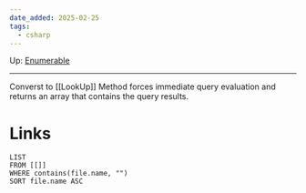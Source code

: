 ```yaml
---
date_added: 2025-02-25
tags:
  - csharp
---
```

Up: [Enumerable](Enumerable.md)
___
 Converst to [[LookUp]]
 Method forces immediate query evaluation and returns an array that contains the query results.
# Links
```dataview
LIST
FROM [[]]
WHERE contains(file.name, "")
SORT file.name ASC
```
